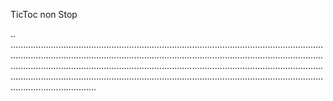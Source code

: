 TicToc non Stop

..
..................................................................................................................................................................................................................................................................................................................................................................................................................................................................................................................................................